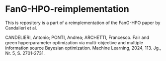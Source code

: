 # FanG-HPO-reimplementation

This is repository is a part of a reimplementation of the FanG-HPO paper by Candalieri et al.

CANDELIERI, Antonio; PONTI, Andrea; ARCHETTI, Francesco. Fair and green hyperparameter optimization via multi-objective and multiple information source Bayesian optimization. Machine Learning, 2024, 113. Jg., Nr. 5, S. 2701-2731.
